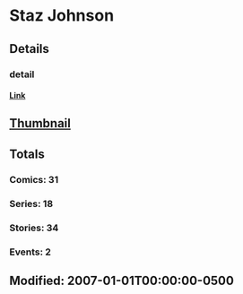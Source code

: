 # Staz  Johnson 
## Details
### detail
#### [Link](http://marvel.com/comics/creators/338/staz_johnson?utm_campaign=apiRef&utm_source=225578a89fc76f3d20fbffda5d17a88d)
## [Thumbnail](http://i.annihil.us/u/prod/marvel/i/mg/5/f0/4bc39a7054c50.jpg)
## Totals
### Comics: 31
### Series: 18
### Stories: 34
### Events: 2
## Modified: 2007-01-01T00:00:00-0500